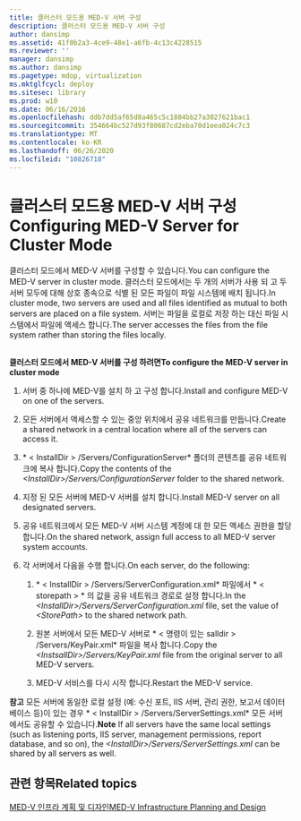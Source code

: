 ```yaml
---
title: 클러스터 모드용 MED-V 서버 구성
description: 클러스터 모드용 MED-V 서버 구성
author: dansimp
ms.assetid: 41f0b2a3-4ce9-48e1-a6fb-4c13c4228515
ms.reviewer: ''
manager: dansimp
ms.author: dansimp
ms.pagetype: mdop, virtualization
ms.mktglfcycl: deploy
ms.sitesec: library
ms.prod: w10
ms.date: 06/16/2016
ms.openlocfilehash: ddb7dd5af65d8a465c5c1884bb27a3027621bac1
ms.sourcegitcommit: 354664bc527d93f80687cd2eba70d1eea024c7c3
ms.translationtype: MT
ms.contentlocale: ko-KR
ms.lasthandoff: 06/26/2020
ms.locfileid: "10826718"
---
```

# <span data-ttu-id="217dc-103">클러스터 모드용 MED-V 서버 구성</span><span class="sxs-lookup"><span data-stu-id="217dc-103">Configuring MED-V Server for Cluster Mode</span></span>


<span data-ttu-id="217dc-104">클러스터 모드에서 MED-V 서버를 구성할 수 있습니다.</span><span class="sxs-lookup"><span data-stu-id="217dc-104">You can configure the MED-V server in cluster mode.</span></span> <span data-ttu-id="217dc-105">클러스터 모드에서는 두 개의 서버가 사용 되 고 두 서버 모두에 대해 상호 종속으로 식별 된 모든 파일이 파일 시스템에 배치 됩니다.</span><span class="sxs-lookup"><span data-stu-id="217dc-105">In cluster mode, two servers are used and all files identified as mutual to both servers are placed on a file system.</span></span> <span data-ttu-id="217dc-106">서버는 파일을 로컬로 저장 하는 대신 파일 시스템에서 파일에 액세스 합니다.</span><span class="sxs-lookup"><span data-stu-id="217dc-106">The server accesses the files from the file system rather than storing the files locally.</span></span>

## <a href="" id="bkmk-howtoconfigurethemedvserverinclustermode"></a>


**<span data-ttu-id="217dc-107">클러스터 모드에서 MED-V 서버를 구성 하려면</span><span class="sxs-lookup"><span data-stu-id="217dc-107">To configure the MED-V server in cluster mode</span></span>**

1.  <span data-ttu-id="217dc-108">서버 중 하나에 MED-V를 설치 하 고 구성 합니다.</span><span class="sxs-lookup"><span data-stu-id="217dc-108">Install and configure MED-V on one of the servers.</span></span>

2.  <span data-ttu-id="217dc-109">모든 서버에서 액세스할 수 있는 중앙 위치에서 공유 네트워크를 만듭니다.</span><span class="sxs-lookup"><span data-stu-id="217dc-109">Create a shared network in a central location where all of the servers can access it.</span></span>

3.  <span data-ttu-id="217dc-110">\* &lt; InstallDir &gt; /Servers/ConfigurationServer\* 폴더의 콘텐츠를 공유 네트워크에 복사 합니다.</span><span class="sxs-lookup"><span data-stu-id="217dc-110">Copy the contents of the *&lt;InstallDir&gt;/Servers/ConfigurationServer* folder to the shared network.</span></span>

4.  <span data-ttu-id="217dc-111">지정 된 모든 서버에 MED-V 서버를 설치 합니다.</span><span class="sxs-lookup"><span data-stu-id="217dc-111">Install MED-V server on all designated servers.</span></span>

5.  <span data-ttu-id="217dc-112">공유 네트워크에서 모든 MED-V 서버 시스템 계정에 대 한 모든 액세스 권한을 할당 합니다.</span><span class="sxs-lookup"><span data-stu-id="217dc-112">On the shared network, assign full access to all MED-V server system accounts.</span></span>

6.  <span data-ttu-id="217dc-113">각 서버에서 다음을 수행 합니다.</span><span class="sxs-lookup"><span data-stu-id="217dc-113">On each server, do the following:</span></span>

    1.  <span data-ttu-id="217dc-114">\* &lt; InstallDir &gt; /Servers/ServerConfiguration.xml\* 파일에서 \* &lt; storepath &gt; \* 의 값을 공유 네트워크 경로로 설정 합니다.</span><span class="sxs-lookup"><span data-stu-id="217dc-114">In the *&lt;InstallDir&gt;/Servers/ServerConfiguration.xml* file, set the value of *&lt;StorePath&gt;* to the shared network path.</span></span>

    2.  <span data-ttu-id="217dc-115">원본 서버에서 모든 MED-V 서버로 \* &lt; 명령이 있는 salldir &gt; /Servers/KeyPair.xml\* 파일을 복사 합니다.</span><span class="sxs-lookup"><span data-stu-id="217dc-115">Copy the *&lt;InstsallDir&gt;/Servers/KeyPair.xml* file from the original server to all MED-V servers.</span></span>

    3.  <span data-ttu-id="217dc-116">MED-V 서비스를 다시 시작 합니다.</span><span class="sxs-lookup"><span data-stu-id="217dc-116">Restart the MED-V service.</span></span>

<span data-ttu-id="217dc-117">**참고**  모든 서버에 동일한 로컬 설정 (예: 수신 포트, IIS 서버, 관리 권한, 보고서 데이터베이스 등)이 있는 경우 \* &lt; InstallDir &gt; /Servers/ServerSettings.xml\* 모든 서버 에서도 공유할 수 있습니다.</span><span class="sxs-lookup"><span data-stu-id="217dc-117">**Note** If all servers have the same local settings (such as listening ports, IIS server, management permissions, report database, and so on), the *&lt;InstallDir&gt;/Servers/ServerSettings.xml* can be shared by all servers as well.</span></span>

 

## <span data-ttu-id="217dc-118">관련 항목</span><span class="sxs-lookup"><span data-stu-id="217dc-118">Related topics</span></span>


[<span data-ttu-id="217dc-119">MED-V 인프라 계획 및 디자인</span><span class="sxs-lookup"><span data-stu-id="217dc-119">MED-V Infrastructure Planning and Design</span></span>](med-v-infrastructure-planning-and-design.md)

 

 





